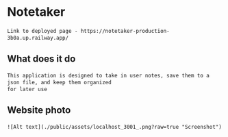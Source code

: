# Notetaker
    Link to deployed page - https://notetaker-production-3b0a.up.railway.app/


## What does it do
    This application is designed to take in user notes, save them to a json file, and keep them organized 
    for later use

## Website photo
    ![Alt text](./public/assets/localhost_3001_.png?raw=true "Screenshot")